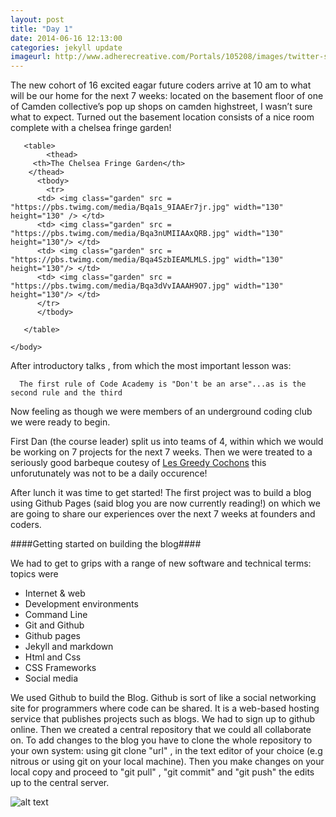 ```yaml
---
layout: post
title: "Day 1"
date: 2014-06-16 12:13:00
categories: jekyll update
imageurl: http://www.adherecreative.com/Portals/105208/images/twitter-small-business-marketing.jpeg
---
```


The new cohort of 16 excited eagar future coders arrive at 10 am to what will be our home for the next 7 weeks: located on the basement floor of one of Camden collective’s pop up shops on camden highstreet, I wasn’t sure what to expect. Turned out the basement location consists of a nice room complete with a chelsea fringe garden!

<html>
	<head>
		<link type="text/css" rel="stylesheet" href="main.css" />
		<title>My Photo Page</title>
	</head>
<body>

	   <table>
	   	    <thead>
	     <th>The Chelsea Fringe Garden</th>
	    </thead>
	      <tbody>
         	<tr>
          <td> <img class="garden" src = "https://pbs.twimg.com/media/Bqa1s_9IAAEr7jr.jpg" width="130" height="130" /> </td>
          <td> <img class="garden" src = "https://pbs.twimg.com/media/Bqa3nUMIIAAxQRB.jpg" width="130" height="130"/> </td>
          <td> <img class="garden" src = "https://pbs.twimg.com/media/Bqa4SzbIEAMLMLS.jpg" width="130" height="130"/> </td>
          <td> <img class="garden" src = "https://pbs.twimg.com/media/Bqa3dVvIAAAH9O7.jpg" width="130" height="130"/> </td>
          </tr>
 	      </tbody>
	
	   </table>
     
	</body>
</html>

After introductory talks , from which the most important lesson was:

      The first rule of Code Academy is "Don't be an arse"...as is the second rule and the third


Now feeling as though we were members of an underground coding club we were ready to begin.

First Dan (the course leader) split us into teams of 4, within which we would be working on 7 projects for the next 7 weeks. Then we were treated to a seriously good barbeque coutesy of [Les Greedy Cochons](http://www.lesgreedycochons.co.uk/ "Les Greedy Cochons")  this unforutunately was not to be a daily occurence!

After lunch it was time to get started! The first project was to build a blog using Github Pages (said blog you are now currently reading!) on which we are going to share our experiences over the next 7 weeks at founders and coders.

####Getting started on building the blog####

We had to get to grips with a range of new software and technical terms: topics were

- Internet & web 
- Development environments 
- Command Line 
- Git and Github 
- Github pages
- Jekyll and markdown 
- Html and Css 
- CSS Frameworks 
- Social media


We used Github to build the Blog. Github is sort of like a social networking site for programmers where code can be shared. It is a web-based hosting service that publishes projects such as blogs. We had to sign up to github online. Then we created a central repository that we could all collaborate on. To add changes to the blog you have to clone the whole repository to your own system: using git clone "url" , in the text editor of your choice (e.g nitrous or using git on your local machine). Then you make changes on your local copy and proceed to "git pull" , "git commit" and "git push" the edits up to the central server. 

![alt text](https://raw.githubusercontent.com/leochilds/leodev/gh-pages/images/Everyone.jpg)
